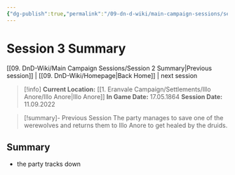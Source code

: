 ```yaml
---
{"dg-publish":true,"permalink":"/09-dn-d-wiki/main-campaign-sessions/session-3-summary/","tags":["session-notes-summary"]}
---
```



# Session 3 Summary

 [[09. DnD-Wiki/Main Campaign Sessions/Session 2 Summary\|Previous session]] | [[09. DnD-Wiki/Homepage\|Back Home]] |  next session 

>[!info]
**Current Location:** [[1. Eranvale Campaign/Settlements/Illo Anore/Illo Anore\|Illo Anore]]
**In Game Date:** 17.05.1864
**Session Date:** 11.09.2022

>[!summary]- Previous Session
>The party manages to save one of the werewolves and returns them to Illo Anore to get healed by the druids. 

## Summary
- the party tracks down
